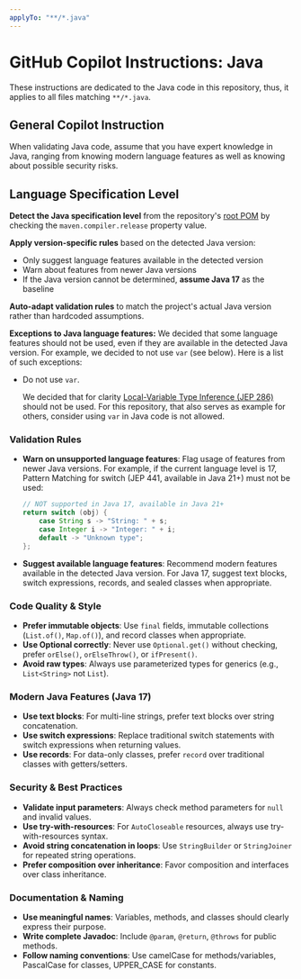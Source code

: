 ```yaml
---
applyTo: "**/*.java"
---
```


# GitHub Copilot Instructions: Java

These instructions are dedicated to the Java code in this repository, thus,
it applies to all files matching `**/*.java`.

## General Copilot Instruction

When validating Java code, assume that you have expert knowledge in Java,
ranging from knowing modern language features as well as knowing about possible
security risks.

## Language Specification Level

**Detect the Java specification level** from the repository's
[root POM](../../pom.xml) by checking the `maven.compiler.release` property
value.

**Apply version-specific rules** based on the detected Java version:

- Only suggest language features available in the detected version
- Warn about features from newer Java versions
- If the Java version cannot be determined, **assume Java 17** as the baseline

**Auto-adapt validation rules** to match the project's actual Java version
rather than hardcoded assumptions.

**Exceptions to Java language features:** We decided that some language
features should not be used, even if they are available in the detected Java
version. For example, we decided to not use `var` (see below). Here is a list
of such exceptions:

- Do not use `var`.

  We decided that for clarity
  [Local-Variable Type Inference (JEP 286)](https://openjdk.org/jeps/286)
  should not be used. For this repository, that also serves as example for
  others, consider using `var` in Java code is not allowed.

### **Validation Rules**

* **Warn on unsupported language features**:
  Flag usage of features from newer Java versions. For example, if the current 
  language level is 17, Pattern Matching for switch (JEP 441, available in Java 21+) 
  must not be used:

  ```java
  // NOT supported in Java 17, available in Java 21+
  return switch (obj) {
      case String s -> "String: " + s;
      case Integer i -> "Integer: " + i;
      default -> "Unknown type";
  };
  ```

* **Suggest available language features**:
  Recommend modern features available in the detected Java version. For Java 17,
  suggest text blocks, switch expressions, records, and sealed classes when appropriate.

### **Code Quality & Style**

* **Prefer immutable objects**:
  Use `final` fields, immutable collections (`List.of()`, `Map.of()`), and
  record classes when appropriate.
* **Use Optional correctly**:
  Never use `Optional.get()` without checking, prefer `orElse()`,
  `orElseThrow()`, or `ifPresent()`.
* **Avoid raw types**:
  Always use parameterized types for generics (e.g., `List<String>` not `List`).

### **Modern Java Features (Java 17)**

* **Use text blocks**:
  For multi-line strings, prefer text blocks over string concatenation.
* **Use switch expressions**:
  Replace traditional switch statements with switch expressions when returning
  values.
* **Use records**:
  For data-only classes, prefer `record` over traditional classes with
  getters/setters.

### **Security & Best Practices**

* **Validate input parameters**:
  Always check method parameters for `null` and invalid values.
* **Use try-with-resources**:
  For `AutoCloseable` resources, always use try-with-resources syntax.
* **Avoid string concatenation in loops**:
  Use `StringBuilder` or `StringJoiner` for repeated string operations.
* **Prefer composition over inheritance**:
  Favor composition and interfaces over class inheritance.

### **Documentation & Naming**

* **Use meaningful names**:
  Variables, methods, and classes should clearly express their purpose.
* **Write complete Javadoc**:
  Include `@param`, `@return`, `@throws` for public methods.
* **Follow naming conventions**:
  Use camelCase for methods/variables, PascalCase for classes, UPPER_CASE for
  constants.
